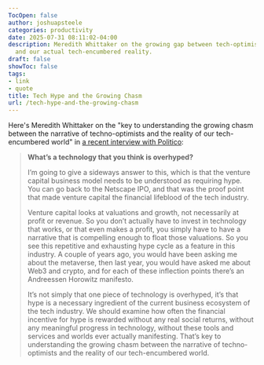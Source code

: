 ```yaml
---
TocOpen: false
author: joshuapsteele
categories: productivity
date: 2025-07-31 08:11:02-04:00
description: Meredith Whittaker on the growing gap between tech-optimist narratives
  and our actual tech-encumbered reality.
draft: false
showToc: false
tags:
- link
- quote
title: Tech Hype and the Growing Chasm
url: /tech-hype-and-the-growing-chasm
---
```


Here's Meredith Whittaker on the "key to understanding the growing chasm between the narrative of techno-optimists and the reality of our tech-encumbered world" in [a recent interview with Politico](https://www.politico.com/newsletters/digital-future-daily/2023/12/01/5-questions-for-meredith-whittaker-00129677):

> **What’s a technology that you think is overhyped?**
>
> I’m going to give a sideways answer to this, which is that the venture capital business model needs to be understood as requiring hype. You can go back to the Netscape IPO, and that was the proof point that made venture capital the financial lifeblood of the tech industry.
> 
> Venture capital looks at valuations and growth, not necessarily at profit or revenue. So you don’t actually have to invest in technology that works, or that even makes a profit, you simply have to have a narrative that is compelling enough to float those valuations. So you see this repetitive and exhausting hype cycle as a feature in this industry. A couple of years ago, you would have been asking me about the metaverse, then last year, you would have asked me about Web3 and crypto, and for each of these inflection points there’s an Andreessen Horowitz manifesto.
> 
> It’s not simply that one piece of technology is overhyped, it’s that hype is a necessary ingredient of the current business ecosystem of the tech industry. We should examine how often the financial incentive for hype is rewarded without any real social returns, without any meaningful progress in technology, without these tools and services and worlds ever actually manifesting. That’s key to understanding the growing chasm between the narrative of techno-optimists and the reality of our tech-encumbered world.